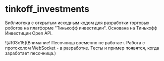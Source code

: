 # tinkoff_investments
Библиотека с открытым исходным кодом для разработки торговых роботов на платформе "Тинькофф инвестиции". Основана на Тинькофф Инвестиции Open API.

![#f03c15](Внимание! Песочница временно не работает. Работа с протоколом WebSocket - в разработке. Тесты и пример появятся, когда заработает песочница.)
